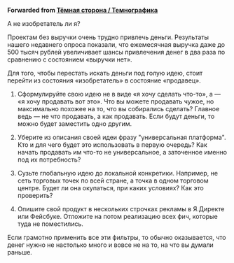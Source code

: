 **Forwarded from [Тёмная сторона / Темнографика](https://t.me/temno/1605)**

А не изобретатель ли я?

Проектам без выручки очень трудно привлечь деньги. Результаты нашего недавнего опроса показали, что ежемесячная выручка даже до 500 тысяч рублей увеличивает шансы привлечения денег в два раза по сравнению с состоянием «выручки нет».

Для того, чтобы перестать искать деньги под голую идею, стоит перейти из состояния «изобретатель» в состояние «продавец».

1. Сформулируйте свою идею не в виде «я хочу сделать что-то», а — «я хочу продавать вот это». Что вы можете продавать чужое, но максимально похожее на то, что вы собирались сделать? Главное ведь — не что продавать, а как продавать. Если будут деньги, то можно будет заместить одно другим.

2. Уберите из описания своей идеи фразу "универсальная платформа". Кто и для чего будет это использовать в первую очередь? Как начать продавать им что-то не универсальное, а заточенное именно под их потребность?

3. Сузьте глобальную идею до локальной конкретики. Например, не сеть торговых точек по всей стране,  а точка в одном торговом центре. Будет ли она окупаться, при каких условиях? Как это проверить?

4. Опишите свой продукт в нескольких строчках рекламы в Я.Директе или Фейсбуке. Отложите на потом реализацию всех фич, которые туда не поместились.

Если грамотно применить все эти фильтры, то обычно оказывается, что денег нужно не настолько много и вовсе не на то, на что вы думали раньше.
